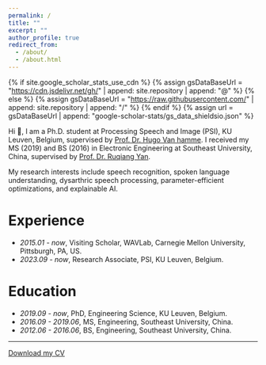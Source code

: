 ```yaml
--- 
permalink: /
title: ""
excerpt: ""
author_profile: true
redirect_from: 
  - /about/
  - /about.html
---
```


{% if site.google_scholar_stats_use_cdn %}
{% assign gsDataBaseUrl = "https://cdn.jsdelivr.net/gh/" | append: site.repository | append: "@" %}
{% else %}
{% assign gsDataBaseUrl = "https://raw.githubusercontent.com/" | append: site.repository | append: "/" %}
{% endif %}
{% assign url = gsDataBaseUrl | append: "google-scholar-stats/gs_data_shieldsio.json" %}

<span class='anchor' id='about-me'></span>

Hi 👋, I am a Ph.D. student at Processing Speech and Image (PSI), KU Leuven, Belgium, supervised by [Prof. Dr. Hugo Van hamme](https://www.kuleuven.be/wieiswie/en/person/00040707). I received my MS (2019) and BS (2016) in Electronic Engineering at Southeast University, China, supervised by [Prof. Dr. Ruqiang Yan](https://scholar.google.com/citations?user=TTs8EoYAAAAJ&hl=en).

My research interests include speech recognition, spoken language understanding, dysarthric speech processing, parameter-efficient optimizations, and explainable AI.

# Experience

- *2015.01 - now*, Visiting Scholar, WAVLab, Carnegie Mellon University, Pittsburgh, PA, US.
- *2023.09 - now*, Research Associate, PSI, KU Leuven, Belgium.

# Education

- *2019.09 - now*, PhD, Engineering Science, KU Leuven, Belgium.
- *2016.09 - 2019.06*, MS, Engineering, Southeast University, China.
- *2012.06 - 2016.06*, BS, Engineering, Southeast University, China.

---

[Download my CV](assets/cv.pdf)

